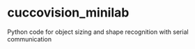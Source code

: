 # cuccovision_minilab
Python code for object sizing and shape recognition with serial communication 
